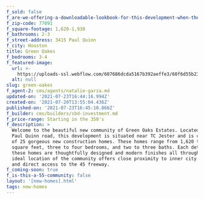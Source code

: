 ```yaml
---
f_sold: false
f_are-we-offering-a-downloadable-lookbook-for-this-development-when-they-submit-their-contact-info: false
f_zip-code: 77091
f_square-footage: 1,620-1,930
f_bathrooms: 2-3
f_street-address: 3415 Paul Quinn
f_city: Houston
title: Green Oakes
f_bedrooms: 3-4
f_featured-image:
  url: >-
    https://uploads-ssl.webflow.com/607686dcda5167b392aeffe3/60f6d55b2373bc8cda9bf964_CommunityDesign-1.png
  alt: null
slug: green-oakes
f_agent-2: cms/agents/natalie-garza.md
updated-on: '2021-07-23T16:44:16.994Z'
created-on: '2021-07-20T13:55:04.436Z'
published-on: '2021-07-23T16:45:10.866Z'
f_builder: cms/builders/sbd-investment.md
f_price-range: Starting in the 350's
f_description: >
  Welcome to the beautiful new community of Green Oaks Estates. Located at 3415
  Paul Quinn road, this development is situated near TC Jester and is comprised
  of 25 gorgeous new construction homes. These homes range from 1,620 to 1,930
  square feet, three to four bedrooms, and two to three baths. Each detail of
  these homes are thoughtfully designed and modern finishes all throughout. The
  ideal location of the community offers close proximity to inner city living
  and direct access to the 45 freeway.
f_coming-soon: true
f_is-this-a-55-community: false
layout: '[new-homes].html'
tags: new-homes
---
```



